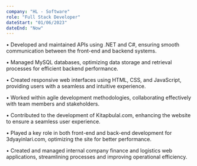```yaml
---
company: "HL - Software"
role: "Full Stack Developer"
dateStart: "01/06/2023"
dateEnd: "Now"
---
```


• Developed and maintained APIs using .NET and C#, ensuring smooth communication between the front-end and backend systems.

• Managed MySQL databases, optimizing data storage and retrieval processes for efficient backend performance.

• Created responsive web interfaces using HTML, CSS, and JavaScript, providing users with a seamless and intuitive experience.

• Worked within agile development methodologies, collaborating effectively with team members and stakeholders.

• Contributed to the development of Kitapbulal.com, enhancing the website to ensure a seamless user experience.

• Played a key role in both front-end and back-end development for 3dyayinlari.com, optimizing the site for better performance.

• Created and managed internal company finance and logistics web applications, streamlining processes and improving operational efficiency.
